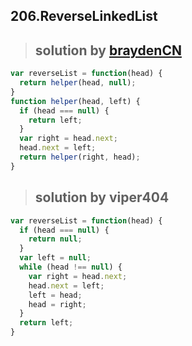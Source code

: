 ## 206.ReverseLinkedList
> ## solution by [braydenCN](https://discuss.leetcode.com/topic/13268/in-place-iterative-and-recursive-java-solution)

```javascript
var reverseList = function(head) {
  return helper(head, null);
}
function helper(head, left) {
  if (head === null) {
    return left;
  }
  var right = head.next;
  head.next = left;
  return helper(right, head);
}
```
> ## solution by viper404

```javascript
var reverseList = function(head) {
  if (head === null) {
    return null;
  }
  var left = null;
  while (head !== null) {
    var right = head.next;
    head.next = left;
    left = head;
    head = right;
  }
  return left;
}
```

